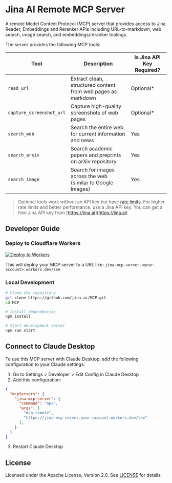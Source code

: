 # Jina AI Remote MCP Server

A remote Model Context Protocol (MCP) server that provides access to Jina Reader, Embeddings and Reranker APIs including URL-to-markdown, web search, image search, and embeddings/reranker toolings.

The server provides the following MCP tools:

| Tool | Description | Is Jina API Key Required? |
|-----------|-------------|----------------------|
| `read_url` | Extract clean, structured content from web pages as markdown | Optional* |
| `capture_screenshot_url` | Capture high-quality screenshots of web pages | Optional* |
| `search_web` | Search the entire web for current information and news | Yes |
| `search_arxiv` | Search academic papers and preprints on arXiv repository | Yes |
| `search_image` | Search for images across the web (similar to Google Images) | Yes |

> Optional tools work without an API key but have [rate limits](https://jina.ai/api-dashboard/rate-limit). For higher rate limits and better performance, use a Jina API key. You can get a free Jina API key from [https://jina.ai](https://jina.ai)


## Developer Guide

### Deploy to Cloudflare Workers

[![Deploy to Workers](https://deploy.workers.cloudflare.com/button)](https://deploy.workers.cloudflare.com/?url=https://github.com/jina-ai/MCP)

This will deploy your MCP server to a URL like: `jina-mcp-server.<your-account>.workers.dev/sse`

### Local Development

```bash
# Clone the repository
git clone https://github.com/jina-ai/MCP.git
cd MCP

# Install dependencies
npm install

# Start development server
npm run start
```

## Connect to Claude Desktop

To use this MCP server with Claude Desktop, add the following configuration to your Claude settings:

1. Go to Settings > Developer > Edit Config in Claude Desktop
2. Add this configuration:

```json
{
  "mcpServers": {
    "jina-mcp-server": {
      "command": "npx",
      "args": [
        "mcp-remote",
        "https://jina-mcp-server.your-account.workers.dev/sse"
      ],
    }
  }
}
```

3. Restart Claude Desktop


## License

Licensed under the Apache License, Version 2.0. See [LICENSE](LICENSE) for details.
